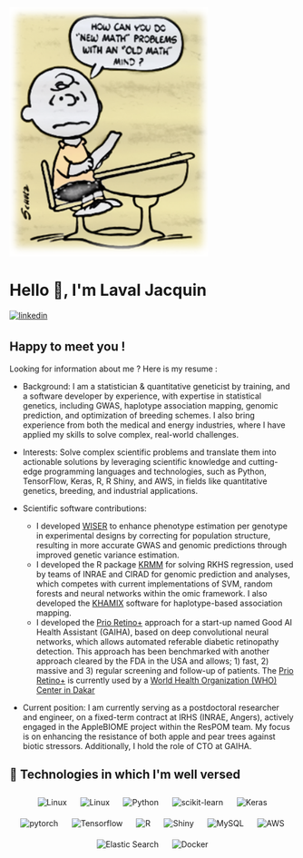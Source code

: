 <img src="docs/peanuts__.png" style="width: 350px; height: auto;"/>

# Hello 👋, I'm Laval Jacquin

<a href="https://www.linkedin.com/in/laval-jacquin-ph-d-60716390/" target="_blank">
  <img src=https://img.shields.io/badge/linkedin-%231E77B5.svg?&style=for-the-badge&logo=linkedin&logoColor=white alt=linkedin style="margin-bottom: 5px;" />
</a>

## Happy to meet you !

Looking for information about me ? Here is my resume :

- Background: I am a statistician & quantitative geneticist by training, and a software developer by experience, with expertise in statistical genetics, including GWAS, haplotype association mapping, genomic prediction, and 
optimization of breeding schemes. I also bring experience from both the medical and energy industries, where I have applied my skills to solve complex, real-world challenges. 


- Interests: Solve complex scientific problems and translate them into actionable solutions by leveraging scientific knowledge and cutting-edge programming languages and technologies, such as Python, TensorFlow, 
Keras, R, R Shiny, and AWS, in fields like quantitative genetics, breeding, and industrial applications. 

- Scientific software contributions:

  - I developed [WISER](https://github.com/ljacquin/wiser) to enhance phenotype estimation per genotype in experimental designs by correcting for population structure, resulting in more accurate GWAS and genomic predictions through improved genetic variance estimation.
  -  I developed the R package [KRMM](https://github.com/ljacquin/wiser) for solving RKHS regression, used by teams of INRAE and CIRAD for genomic prediction and analyses, which competes with current implementations of SVM, random forests and neural networks within the omic framework. I also developed the [KHAMIX](https://github.com/ljacquin/khamix) software for haplotype-based association mapping.
  -  I developed the [Prio Retino+](https://gaiha.org/fr/prioretino/) approach for a start-up named Good AI Health Assistant (GAIHA), based on deep convolutional neural networks, which allows automated referable diabetic retinopathy 
detection. This approach has been benchmarked with another approach cleared by the FDA in the USA and allows; 1) fast, 2) massive and 3) regular screening and follow-up of patients. The [Prio Retino+](https://gaiha.org/fr/prioretino/) is currently used by a [World Health Organization (WHO) Center in Dakar](https://abassndao.business.site/) 

- Current position: I am currently serving as a postdoctoral researcher and engineer, on a fixed-term contract at IRHS (INRAE, Angers), actively engaged in the AppleBIOME project within the ResPOM team. My focus is 
on enhancing the resistance of both apple and pear trees against biotic stressors.  Additionally, I hold the role of CTO at GAIHA. 

## 🔧 Technologies in which I'm well versed

<div align="center">  
<img style="margin: 10px" src="https://upload.wikimedia.org/wikipedia/commons/thumb/3/35/Tux.svg/300px-Tux.svg.png" alt="Linux" height="50" />
<img style="margin: 10px" src="https://upload.wikimedia.org/wikipedia/commons/thumb/9/91/Octicons-mark-github.svg/440px-Octicons-mark-github.svg.png" alt="Linux" height="50" />
<img style="margin: 10px" src="https://profilinator.rishav.dev/skills-assets/python-original.svg" alt="Python" height="50" />
<img style="margin: 10px" src="https://raw.githubusercontent.com/scikit-learn/scikit-learn/main/doc/logos/scikit-learn-logo.png" alt="scikit-learn" height="50" />
<img style="margin: 10px" src="https://profilinator.rishav.dev/skills-assets/keras.png" alt="Keras" height="50" />  
<img style="margin: 10px" src="https://profilinator.rishav.dev/skills-assets/pytorch-icon.svg" alt="pytorch" height="50" />  
<img style="margin: 10px" src="https://upload.wikimedia.org/wikipedia/commons/thumb/2/2d/Tensorflow_logo.svg/langfr-440px-Tensorflow_logo.svg.png" alt="Tensorflow" height="50" />  
<img style="margin: 10px" src="https://www.r-project.org/Rlogo.png" alt="R" height="50" />  
<img style="margin: 10px" src="https://upload.wikimedia.org/wikipedia/commons/thumb/b/bf/Shiny_hex_logo.svg/512px-Shiny_hex_logo.svg.png" alt="Shiny" height="50" />  
<img style="margin: 10px" src="https://www.mysql.com/common/logos/logo-mysql-170x115.png" alt="MySQL" height="50" />
<img style="margin: 10px" src="https://upload.wikimedia.org/wikipedia/commons/thumb/1/1d/AmazonWebservices_Logo.svg/1024px-AmazonWebservices_Logo.svg.png" alt="AWS" height="50" />
<img style="margin: 10px" src="https://profilinator.rishav.dev/skills-assets/elasticsearch.png" alt="Elastic Search" height="50" />  
<img style="margin: 10px" src="https://profilinator.rishav.dev/skills-assets/docker-original-wordmark.svg" alt="Docker" height="50" />  
</div>



